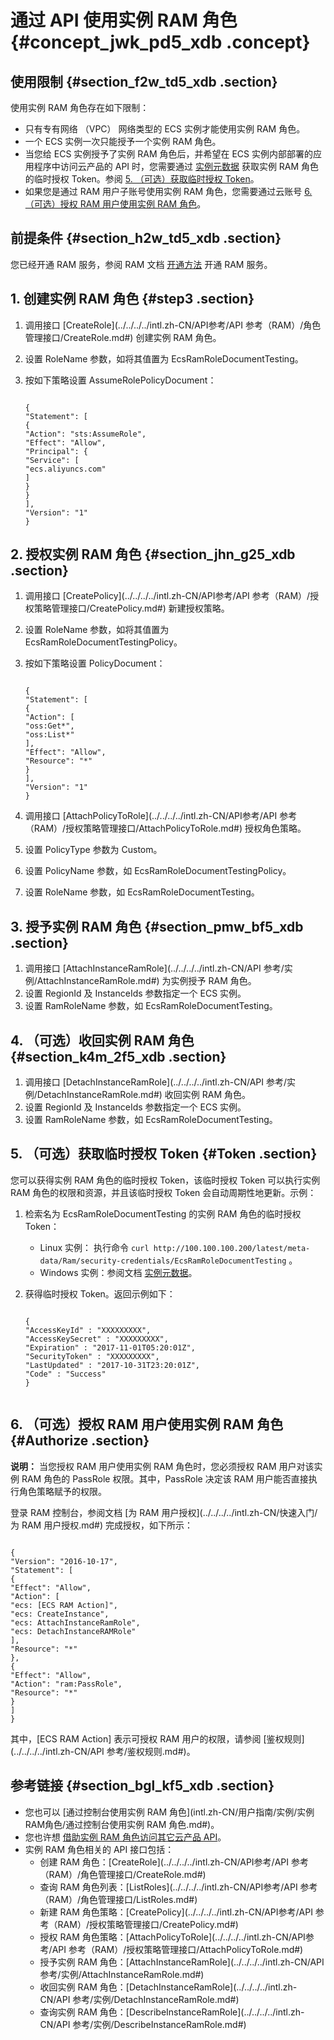 # 通过 API 使用实例 RAM 角色 {#concept_jwk_pd5_xdb .concept}

## 使用限制 {#section_f2w_td5_xdb .section}

使用实例 RAM 角色存在如下限制：

-   只有专有网络 （VPC） 网络类型的 ECS 实例才能使用实例 RAM 角色。
-   一个 ECS 实例一次只能授予一个实例 RAM 角色。
-   当您给 ECS 实例授予了实例 RAM 角色后，并希望在 ECS 实例内部部署的应用程序中访问云产品的 API 时，您需要通过 [实例元数据](intl.zh-CN/用户指南/实例/实例自定义数据和元数据/实例元数据.md#) 获取实例 RAM 角色的临时授权 Token。参阅 [5. （可选）获取临时授权 Token](#Token)。
-   如果您是通过 RAM 用户子账号使用实例 RAM 角色，您需要通过云账号 [6. （可选）授权 RAM 用户使用实例 RAM 角色](#Authorize)。

## 前提条件 {#section_h2w_td5_xdb .section}

您已经开通 RAM 服务，参阅 RAM 文档 [开通方法](../../../../intl.zh-CN/产品定价/开通方法.md#) 开通 RAM 服务。

## 1. 创建实例 RAM 角色 {#step3 .section}

1.  调用接口 [CreateRole](../../../../intl.zh-CN/API参考/API 参考（RAM）/角色管理接口/CreateRole.md#) 创建实例 RAM 角色。
2.  设置 RoleName 参数，如将其值置为 EcsRamRoleDocumentTesting。
3.  按如下策略设置 AssumeRolePolicyDocument：

    ```
    
    {
    "Statement": [
    {
    "Action": "sts:AssumeRole",
    "Effect": "Allow",
    "Principal": {
    "Service": [
    "ecs.aliyuncs.com"
    ]
    }
    }
    ],
    "Version": "1"
    }
    ```


## 2. 授权实例 RAM 角色 {#section_jhn_g25_xdb .section}

1.  调用接口 [CreatePolicy](../../../../intl.zh-CN/API参考/API 参考（RAM）/授权策略管理接口/CreatePolicy.md#) 新建授权策略。
2.  设置 RoleName 参数，如将其值置为 EcsRamRoleDocumentTestingPolicy。
3.  按如下策略设置 PolicyDocument：

    ```
    
    {
    "Statement": [
    {
    "Action": [
    "oss:Get*",
    "oss:List*"
    ],
    "Effect": "Allow",
    "Resource": "*"
    }
    ],
    "Version": "1"
    }
    ```

4.  调用接口 [AttachPolicyToRole](../../../../intl.zh-CN/API参考/API 参考（RAM）/授权策略管理接口/AttachPolicyToRole.md#) 授权角色策略。
5.  设置 PolicyType 参数为 Custom。
6.  设置 PolicyName 参数，如 EcsRamRoleDocumentTestingPolicy。
7.  设置 RoleName 参数，如 EcsRamRoleDocumentTesting。

## 3. 授予实例 RAM 角色 {#section_pmw_bf5_xdb .section}

1.  调用接口 [AttachInstanceRamRole](../../../../intl.zh-CN/API 参考/实例/AttachInstanceRamRole.md#) 为实例授予 RAM 角色。
2.  设置 RegionId 及 InstanceIds 参数指定一个 ECS 实例。
3.  设置 RamRoleName 参数，如 EcsRamRoleDocumentTesting。

## 4. （可选）收回实例 RAM 角色 {#section_k4m_2f5_xdb .section}

1.  调用接口 [DetachInstanceRamRole](../../../../intl.zh-CN/API 参考/实例/DetachInstanceRamRole.md#) 收回实例 RAM 角色。
2.  设置 RegionId 及 InstanceIds 参数指定一个 ECS 实例。
3.  设置 RamRoleName 参数，如 EcsRamRoleDocumentTesting。

## 5. （可选）获取临时授权 Token {#Token .section}

您可以获得实例 RAM 角色的临时授权 Token，该临时授权 Token 可以执行实例 RAM 角色的权限和资源，并且该临时授权 Token 会自动周期性地更新。示例：

1.  检索名为 EcsRamRoleDocumentTesting 的实例 RAM 角色的临时授权 Token：
    -   Linux 实例： 执行命令 `curl http://100.100.100.200/latest/meta-data/Ram/security-credentials/EcsRamRoleDocumentTesting` 。
    -   Windows 实例：参阅文档 [实例元数据](intl.zh-CN/用户指南/实例/实例自定义数据和元数据/实例元数据.md#)。
2.  获得临时授权 Token。返回示例如下：

    ```
    
    {
    "AccessKeyId" : "XXXXXXXXX",
    "AccessKeySecret" : "XXXXXXXXX",
    "Expiration" : "2017-11-01T05:20:01Z",
    "SecurityToken" : "XXXXXXXXX",
    "LastUpdated" : "2017-10-31T23:20:01Z",
    "Code" : "Success"
    }
    
    
    ```


## 6. （可选）授权 RAM 用户使用实例 RAM 角色 {#Authorize .section}

**说明：** 当您授权 RAM 用户使用实例 RAM 角色时，您必须授权 RAM 用户对该实例 RAM 角色的 PassRole 权限。其中，PassRole 决定该 RAM 用户能否直接执行角色策略赋予的权限。

登录 RAM 控制台，参阅文档 [为 RAM 用户授权](../../../../intl.zh-CN/快速入门/为 RAM 用户授权.md#) 完成授权，如下所示：

```

{
"Version": "2016-10-17",
"Statement": [
{
"Effect": "Allow",
"Action": [
"ecs: [ECS RAM Action]",
"ecs: CreateInstance",
"ecs: AttachInstanceRamRole",
"ecs: DetachInstanceRAMRole"
],
"Resource": "*"
},
{
"Effect": "Allow",
"Action": "ram:PassRole",
"Resource": "*"
}
]
}
```

其中，\[ECS RAM Action\] 表示可授权 RAM 用户的权限，请参阅 [鉴权规则](../../../../intl.zh-CN/API 参考/鉴权规则.md#)。

## 参考链接 {#section_bgl_kf5_xdb .section}

-   您也可以 [通过控制台使用实例 RAM 角色](intl.zh-CN/用户指南/实例/实例RAM角色/通过控制台使用实例 RAM 角色.md#)。
-   您也许想 [借助实例 RAM 角色访问其它云产品 API](https://www.alibabacloud.com/help/doc-detail/54579.htm)。
-   实例 RAM 角色相关的 API 接口包括：
    -   创建 RAM 角色：[CreateRole](../../../../intl.zh-CN/API参考/API 参考（RAM）/角色管理接口/CreateRole.md#)
    -   查询 RAM 角色列表：[ListRoles](../../../../intl.zh-CN/API参考/API 参考（RAM）/角色管理接口/ListRoles.md#)
    -   新建 RAM 角色策略：[CreatePolicy](../../../../intl.zh-CN/API参考/API 参考（RAM）/授权策略管理接口/CreatePolicy.md#)
    -   授权 RAM 角色策略：[AttachPolicyToRole](../../../../intl.zh-CN/API参考/API 参考（RAM）/授权策略管理接口/AttachPolicyToRole.md#)
    -   授予实例 RAM 角色：[AttachInstanceRamRole](../../../../intl.zh-CN/API 参考/实例/AttachInstanceRamRole.md#)
    -   收回实例 RAM 角色：[DetachInstanceRamRole](../../../../intl.zh-CN/API 参考/实例/DetachInstanceRamRole.md#)
    -   查询实例 RAM 角色：[DescribeInstanceRamRole](../../../../intl.zh-CN/API 参考/实例/DescribeInstanceRamRole.md#)

